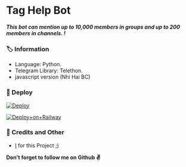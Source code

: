 # Tag Help Bot
_**This bot can mention up to 10,000 members in groups and up to 200 members in channels. !**_

### 🏷 Information
- Language: Python.
- Telegram Library: Telethon.
- javascript version (Nhi Hai BC)

### 🚀 Deploy
[![Deploy](https://www.herokucdn.com/deploy/button.svg)](https://heroku.com/deploy?template=https://github.com/vaibhavchandra12/testmentionbot)


[![Deploy+on+Railway](https://railway.app/button.svg)](https://railway.app/new/template?template=https://github.com/vaibhavchandra12/testmentionbot&envs=API_HASH,API_ID,TOKEN)

### 🎯 Credits and Other
- [I](https://github.com/ImAddyXD) for this Project ;)

**Don't forget to follow me on Github ✌️**
